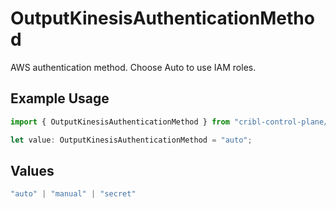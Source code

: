 # OutputKinesisAuthenticationMethod

AWS authentication method. Choose Auto to use IAM roles.

## Example Usage

```typescript
import { OutputKinesisAuthenticationMethod } from "cribl-control-plane/models";

let value: OutputKinesisAuthenticationMethod = "auto";
```

## Values

```typescript
"auto" | "manual" | "secret"
```